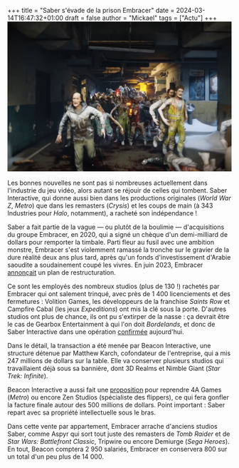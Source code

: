 +++
title = "Saber s'évade de la prison Embracer"
date = 2024-03-14T16:47:32+01:00
draft = false
author = "Mickael"
tags = ["Actu"]
+++ 
![Texte Alternative](SaberInteractive.jpg "© Saber")

Les bonnes nouvelles ne sont pas si nombreuses actuellement dans l'industrie du jeu vidéo, alors autant se réjouir de celles qui tombent. Saber Interactive, qui donne aussi bien dans les productions originales (*World War Z*, *Metro*) que dans les remasters (*Crysis*) et les coups de main (à 343 Industries pour *Halo*, notamment), a racheté son indépendance !

Saber a fait partie de la vague — ou plutôt de la boulimie — d'acquisitions du groupe Embracer, en 2020, qui a signé un chèque d'un demi-milliard de dollars pour remporter la timbale. Parti fleur au fusil avec une ambition monstre, Embracer s'est violemment ramassé la tronche sur le gravier de la dure réalité deux ans plus tard, après qu'un fonds d'investissement d'Arabie saoudite a soudainement coupé les vivres. En juin 2023, Embracer [annonçait](https://www.gamesindustry.biz/embracer-announces-restructuring-program-studio-closures-expected) un plan de restructuration.

Ce sont les employés des nombreux studios (plus de 130 !) rachetés par Embracer qui ont salement trinqué, avec près de 1 400 licenciements et des fermetures : Volition Games, les développeurs de la franchise *Saints Row* et Campfire Cabal (les jeux *Expeditions*) ont mis la clé sous la porte. D'autres studios ont plus de chance, ils ont pu s'extirper de la nasse : ça devrait être le cas de Gearbox Entertainment à qui l'on doit *Bordelands*, et donc de Saber Interactive dans une opération [confirmée](https://embracer.com/releases/embracer-group-ceases-all-operations-in-russia-through-the-divestment-of-selected-assets-from-the-operative-group-saber-interactive/) aujourd'hui.

Dans le détail, la transaction a été menée par Beacon Interactive, une structure détenue par Matthew Karch, cofondateur de l'entreprise, qui a mis 247 millions de dollars sur la table. Elle va conserver plusieurs studios qui travaillaient déjà sous sa bannière, dont 3D Realms et Nimble Giant (*Star Trek: Infinite*).

Beacon Interactive a aussi fait une [proposition](https://twitter.com/jasonschreier/status/1768212177888948349) pour reprendre 4A Games (*Metro*) ou encore Zen Studios (spécialiste des flippers), ce qui fera gonfler la facture finale autour des 500 millions de dollars. Point important : Saber repart avec sa propriété intellectuelle sous le bras.

Dans cette vente par appartement, Embracer arrache d'anciens studios Saber, comme Aspyr qui sort tout juste des remasters de *Tomb Raider* et de *Star Wars: Battlefront Classic*, Tripwire ou encore Demiurge (*Sega Heroes*). En tout, Beacon comptera 2 950 salariés, Embracer en conservera 800 sur un total d'un peu plus de 14 000.